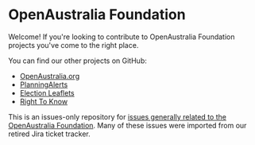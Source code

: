 OpenAustralia Foundation
========================

Welcome! If you're looking to contribute to OpenAustralia Foundation projects you've come to the right place.

You can find our other projects on GitHub:

* [OpenAustralia.org](https://github.com/openaustralia/openaustralia)
* [PlanningAlerts](https://github.com/openaustralia/planningalerts-app)
* [Election Leaflets](https://github.com/openaustralia/electionleaflets)
* [Right To Know](https://github.com/openaustralia/righttoknow)

This is an issues-only repository for [issues generally related to the OpenAustralia Foundation](https://github.com/openaustralia/oaf/issues). Many of these issues were imported from our retired Jira ticket tracker. 

